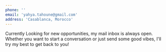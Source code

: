 ```yaml
---
phone: ''
email: 'yahya.tahoune@gmail.com'
address: 'Casablanca, Morocco'
---
```


Currently Looking for new opportunities, my mail inbox is always open. Whether you want to start a conversation or just send some good vibes, I'll try my best to get back to you!
